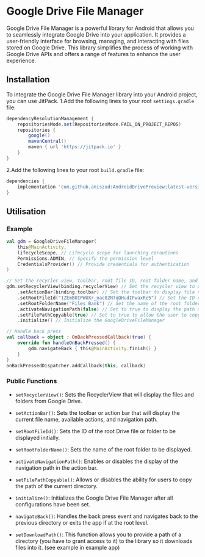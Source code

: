 # Google Drive File Manager

Google Drive File Manager is a powerful library for Android that allows you to seamlessly integrate Google Drive into your application. It provides a user-friendly interface for browsing, managing, and interacting with files stored on Google Drive. This library simplifies the process of working with Google Drive APIs and offers a range of features to enhance the user experience.

## Installation

To integrate the Google Drive File Manager library into your Android project, you can use JitPack.
1.Add the following lines to your root `settings.gradle` file:

```gradle
dependencyResolutionManagement {
    repositoriesMode.set(RepositoriesMode.FAIL_ON_PROJECT_REPOS)
    repositories {
        google()
        mavenCentral()
        maven { url 'https://jitpack.io' }
    }
}
```
2.Add the following lines to your root `build.gradle` file:
```gradle
dependencies {
    implementation 'com.github.aniszad:AndroidDrivePreview:latest-version'
}
```

## Utilisation

### Example
```kotlin
val gdm = GoogleDriveFileManager(
    this@MainActivity,
    lifecycleScope, // Lifecycle scope for launching coroutines
    Permissions.ADMIN, // Specify the permission level
    CredentialsProvider() // Provide credentials for authentication
)

// Set the recycler view, toolbar, root file ID, root folder name, and file picker listener
gdm.setRecyclerView(binding.recyclerView) // Set the recycler view to display files
    .setActionBar(binding.toolbar) // Set the toolbar to display file name, actions, path
    .setRootFileId("1ZEmBUIPWUXr_nae82N7qQHudIFwaxRe5") // Set the ID of the root Drive file to be displayed
    .setRootFolderName("Files Bank") // Set the name of the root folder
    .activateNavigationPath(false) // Set to true to display the path of the current directory
    .setFilePathCopyable(true) // Set to true to allow the user to copy the path of the current directory
    .initialize() // Initialize the GoogleDriveFileManager

// Handle back press
val callback = object : OnBackPressedCallback(true) {
    override fun handleOnBackPressed() {
        gdm.navigateBack { this@MainActivity.finish() }
    }
}
onBackPressedDispatcher.addCallback(this, callback)
```

### Public Functions

- `setRecyclerView()`: Sets the RecyclerView that will display the files and folders from Google Drive.

- `setActionBar()`: Sets the toolbar or action bar that will display the current file name, available actions, and navigation path.

- `setRootFileId()`: Sets the ID of the root Drive file or folder to be displayed initially.

- `setRootFolderName()`: Sets the name of the root folder to be displayed.

- `activateNavigationPath()`: Enables or disables the display of the navigation path in the action bar.

- `setFilePathCopyable()`: Allows or disables the ability for users to copy the path of the current directory.

- `initialize()`: Initializes the Google Drive File Manager after all configurations have been set.

- `navigateBack()`: Handles the back press event and navigates back to the previous directory or exits the app if at the root level.

- `setDownloadPath()`: This function allows you to provide a path of a directory (you have to grant access to it) to the library so it downloads files into it. (see example in example app)
